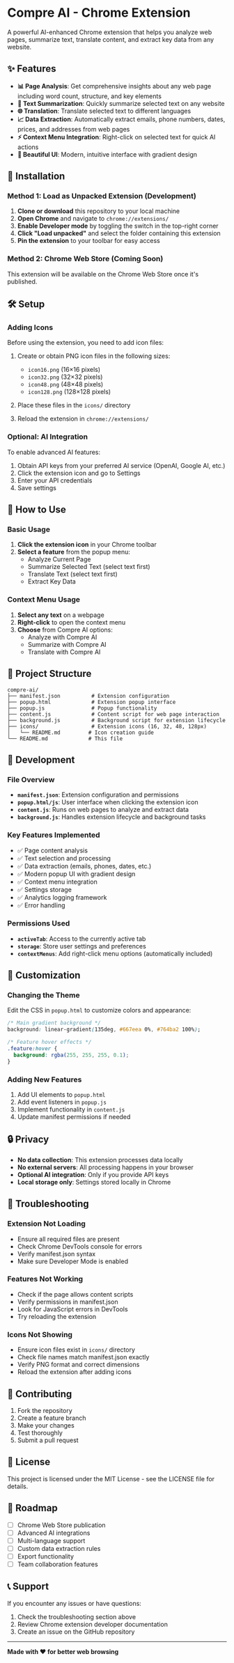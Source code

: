# Compre AI - Chrome Extension

A powerful AI-enhanced Chrome extension that helps you analyze web pages, summarize text, translate content, and extract key data from any website.

## ✨ Features

- **📊 Page Analysis**: Get comprehensive insights about any web page including word count, structure, and key elements
- **📝 Text Summarization**: Quickly summarize selected text on any website
- **🌐 Translation**: Translate selected text to different languages
- **📈 Data Extraction**: Automatically extract emails, phone numbers, dates, prices, and addresses from web pages
- **⚡ Context Menu Integration**: Right-click on selected text for quick AI actions
- **🎨 Beautiful UI**: Modern, intuitive interface with gradient design

## 🚀 Installation

### Method 1: Load as Unpacked Extension (Development)

1. **Clone or download** this repository to your local machine
2. **Open Chrome** and navigate to `chrome://extensions/`
3. **Enable Developer mode** by toggling the switch in the top-right corner
4. **Click "Load unpacked"** and select the folder containing this extension
5. **Pin the extension** to your toolbar for easy access

### Method 2: Chrome Web Store (Coming Soon)

This extension will be available on the Chrome Web Store once it's published.

## 🛠️ Setup

### Adding Icons

Before using the extension, you need to add icon files:

1. Create or obtain PNG icon files in the following sizes:
   - `icon16.png` (16×16 pixels)
   - `icon32.png` (32×32 pixels) 
   - `icon48.png` (48×48 pixels)
   - `icon128.png` (128×128 pixels)

2. Place these files in the `icons/` directory

3. Reload the extension in `chrome://extensions/`

### Optional: AI Integration

To enable advanced AI features:

1. Obtain API keys from your preferred AI service (OpenAI, Google AI, etc.)
2. Click the extension icon and go to Settings
3. Enter your API credentials
4. Save settings

## 🎯 How to Use

### Basic Usage

1. **Click the extension icon** in your Chrome toolbar
2. **Select a feature** from the popup menu:
   - Analyze Current Page
   - Summarize Selected Text (select text first)
   - Translate Text (select text first)
   - Extract Key Data

### Context Menu Usage

1. **Select any text** on a webpage
2. **Right-click** to open the context menu
3. **Choose** from Compre AI options:
   - Analyze with Compre AI
   - Summarize with Compre AI
   - Translate with Compre AI

## 📁 Project Structure

```
compre-ai/
├── manifest.json          # Extension configuration
├── popup.html             # Extension popup interface
├── popup.js               # Popup functionality
├── content.js             # Content script for web page interaction
├── background.js          # Background script for extension lifecycle
├── icons/                 # Extension icons (16, 32, 48, 128px)
│   └── README.md         # Icon creation guide
└── README.md             # This file
```

## 🔧 Development

### File Overview

- **`manifest.json`**: Extension configuration and permissions
- **`popup.html/js`**: User interface when clicking the extension icon
- **`content.js`**: Runs on web pages to analyze and extract data
- **`background.js`**: Handles extension lifecycle and background tasks

### Key Features Implemented

- ✅ Page content analysis
- ✅ Text selection and processing
- ✅ Data extraction (emails, phones, dates, etc.)
- ✅ Modern popup UI with gradient design
- ✅ Context menu integration
- ✅ Settings storage
- ✅ Analytics logging framework
- ✅ Error handling

### Permissions Used

- **`activeTab`**: Access to the currently active tab
- **`storage`**: Store user settings and preferences
- **`contextMenus`**: Add right-click menu options (automatically included)

## 🎨 Customization

### Changing the Theme

Edit the CSS in `popup.html` to customize colors and appearance:

```css
/* Main gradient background */
background: linear-gradient(135deg, #667eea 0%, #764ba2 100%);

/* Feature hover effects */
.feature:hover {
  background: rgba(255, 255, 255, 0.1);
}
```

### Adding New Features

1. Add UI elements to `popup.html`
2. Add event listeners in `popup.js`
3. Implement functionality in `content.js`
4. Update manifest permissions if needed

## 🔒 Privacy

- **No data collection**: This extension processes data locally
- **No external servers**: All processing happens in your browser
- **Optional AI integration**: Only if you provide API keys
- **Local storage only**: Settings stored locally in Chrome

## 🐛 Troubleshooting

### Extension Not Loading

- Ensure all required files are present
- Check Chrome DevTools console for errors
- Verify manifest.json syntax
- Make sure Developer Mode is enabled

### Features Not Working

- Check if the page allows content scripts
- Verify permissions in manifest.json
- Look for JavaScript errors in DevTools
- Try reloading the extension

### Icons Not Showing

- Ensure icon files exist in `icons/` directory
- Check file names match manifest.json exactly
- Verify PNG format and correct dimensions
- Reload the extension after adding icons

## 🤝 Contributing

1. Fork the repository
2. Create a feature branch
3. Make your changes
4. Test thoroughly
5. Submit a pull request

## 📄 License

This project is licensed under the MIT License - see the LICENSE file for details.

## 🔮 Roadmap

- [ ] Chrome Web Store publication
- [ ] Advanced AI integrations
- [ ] Multi-language support
- [ ] Custom data extraction rules
- [ ] Export functionality
- [ ] Team collaboration features

## 📞 Support

If you encounter any issues or have questions:

1. Check the troubleshooting section above
2. Review Chrome extension developer documentation
3. Create an issue on the GitHub repository

---

**Made with ❤️ for better web browsing**